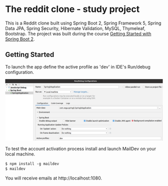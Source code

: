 # The reddit clone - study project

This is a Reddit clone built using Spring Boot 2, Spring Framework 5,
Spring Data JPA, Spring Security, Hibernate Validation, MySQL, Thymeleaf, Bootstrap.
The project was built during the course [Getting Started with Spring Boot 2](https://www.udemy.com/course/spring-boot-2/).

## Getting Started

To launch the app define the active profile as 'dev' in IDE's Run/debug configuration.

![img.png](img.png)

To test the account activation process install and launch MailDev on your local machine.

```
$ npm install -g maildev
$ maildev
```
You will receive emails at http://localhost:1080.

